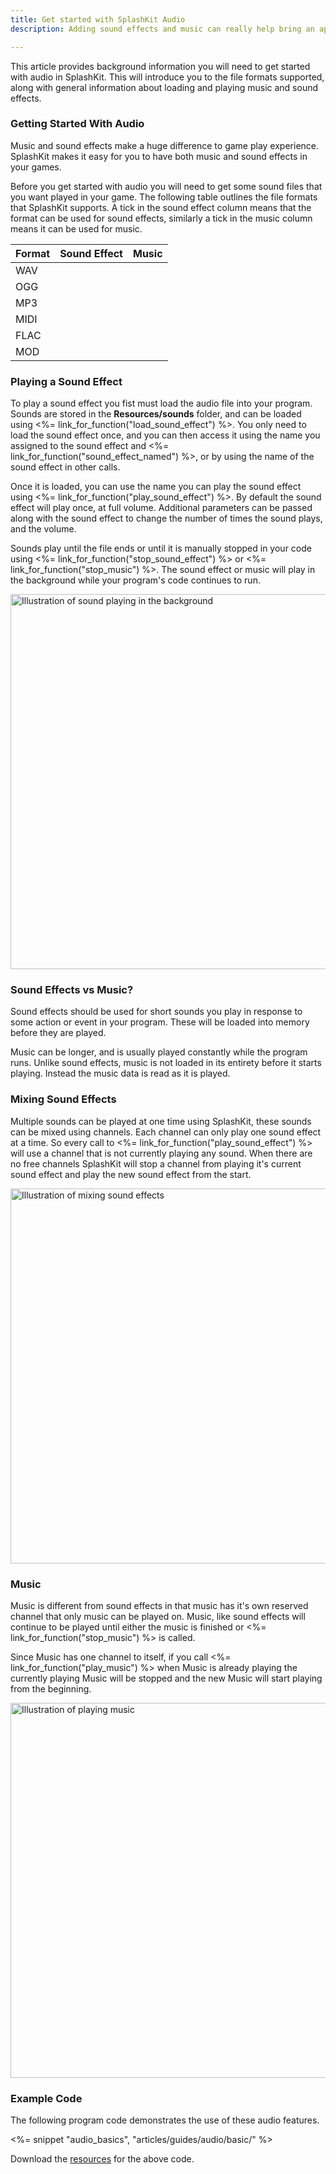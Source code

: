```yaml
---
title: Get started with SplashKit Audio
description: Adding sound effects and music can really help bring an application to life. In this article see how to get started with Audio in SplashKit.

---
```


This article provides background information you will need to get started with audio in SplashKit. This will introduce you to the file formats supported, along with general information about loading and playing music and sound effects.

### Getting Started With Audio

Music and sound effects make a huge difference to game play experience. SplashKit makes it easy for you to have both music and sound effects in your games. 

Before you get started with audio you will need to get some sound files that you want played in your game. The following table outlines the file formats that SplashKit supports. A tick in the sound effect column means that the format can be used for sound effects, similarly a tick in the music column means it can be used for music.

<table class="table table-condensed table-hover table-striped table-bordered" style="width: 40em">
    <thead>
        <tr>
            <th>Format</th>
            <th>Sound Effect</th>
            <th>Music</th>
        </tr>
    </thead>
    <tbody>
        <tr>
            <td>WAV</td>
            <td><i class="fa fa-check"></i></td>
            <td></td>
        </tr>
        <tr>
            <td>OGG</td>
            <td><i class="fa fa-check"></i></td>
            <td><i class="fa fa-check"></i></td>
        </tr>
        <tr>
            <td>MP3</td>
            <td></td>
            <td><i class="fa fa-check"></i></td>
        </tr>
        <tr>
            <td>MIDI</td>
            <td></td>
            <td><i class="fa fa-check"></i></td>
        </tr>
        <tr>
            <td>FLAC</td>
            <td><i class="fa fa-check"></td>
            <td><i class="fa fa-check"></i></td>
        </tr>
        <tr>
            <td>MOD</td>
            <td><i class="fa fa-check"></td>
            <td><i class="fa fa-check"></i></td>
        </tr>
    </tbody>
</table>

### Playing a Sound Effect

To play a sound effect you fist must load the audio file into your program. Sounds are stored in the **Resources/sounds** folder, and can be loaded using <%= link_for_function("load_sound_effect") %>. You only need to load the sound effect once, and you can then access it using the name you assigned to the sound effect and <%= link_for_function("sound_effect_named") %>, or by using the name of the sound effect in other calls.

Once it is loaded, you can use the name you can play the sound effect using <%= link_for_function("play_sound_effect") %>. By default the sound effect will play once, at full volume. Additional parameters can be passed along with the sound effect to change the number of times the sound plays, and the volume.

Sounds play until the file ends or until it is manually stopped in your code using <%= link_for_function("stop_sound_effect") %> or <%= link_for_function("stop_music") %>. The sound effect or music will play in the background while your program's code continues to run.

<img alt="Illustration of sound playing in the background" src="/images/articles/audio/about_audio_1.png" style="width: 600px; display:block; margin: 0 auto;"></img>

### Sound Effects vs Music?

Sound effects should be used for short sounds you play in response to some action or event in your program. These will be loaded into memory before they are played.

Music can be longer, and is usually played constantly while the program runs. Unlike sound effects, music is not loaded in its entirety before it starts playing. Instead the music data is read as it is played.

### Mixing Sound Effects

Multiple sounds can be played at one time using SplashKit, these sounds can be mixed using channels. Each channel can only play one sound effect at a time. So every call to <%= link_for_function("play_sound_effect") %> will use a channel that is not currently playing any sound. When there are no free channels SplashKit will stop a channel from playing it's current sound effect and play the new sound effect from the start.

<img alt="Illustration of mixing sound effects" src="/images/articles/audio/about_audio_2.png" style="width: 600px; display:block; margin: 0 auto;"></img>


### Music

Music is different from sound effects in that music has it's own reserved channel that only music can be played on. Music, like sound effects will continue to be played until either the music is finished or <%= link_for_function("stop_music") %> is called.

Since Music has one channel to itself, if you call <%= link_for_function("play_music") %> when Music is already playing the currently playing Music will be stopped and the new Music will start playing from the beginning.

<img alt="Illustration of playing music" src="/images/articles/audio/about_audio_4.png" style="width: 600px; display:block; margin: 0 auto;"></img>

### Example Code

The following program code demonstrates the use of these audio features.

<%= snippet "audio_basics", "articles/guides/audio/basic/" %>

Download the [resources](/resources/audio/AboutResources.zip) for the above code.